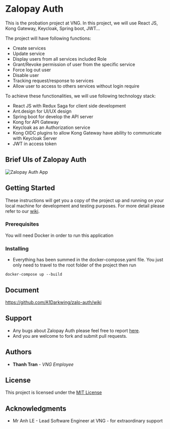 # Zalopay Auth

This is the probation project at VNG. In this project, we will use React JS, Kong Gateway, Keycloak, Spring boot, JWT...

The project will have following functions:

- Create services
- Update service
- Display users from all services included Role
- Grant/Revoke permission of user from the specific service
- Force log out user
- Disable user
- Tracking request/response to services
- Allow user to access to others services without login require

To achieve these functionalities, we will use following technology stack:

- React JS with Redux Saga for client side development
- Ant.design for UI/UX design
- Spring boot for develop the API server
- Kong for API Gateway
- Keycloak as an Authorization service
- Kong OIDC plugins to allow Kong Gateway have ability to communicate with Keycloak Server
- JWT in access token


## Brief UIs of Zalopay Auth

![Zalopay Auth App](https://giphy.com/embed/dAW14W0JWaZcAObOdZ)

## Getting Started

These instructions will get you a copy of the project up and running on your local machine for development and 
testing purposes. For more detail please refer to our [wiki](https://github.com/zalopay-oss/zalo-auth/wiki).

### Prerequisites

You will need Docker in order to run this application


### Installing

- Everything has been summed in the docker-compose.yaml file. You just only need to travel to the root folder of the project then run 

```
docker-compose up --build
```

## Document

https://github.com/A1Darkwing/zalo-auth/wiki

## Support

- Any bugs about Zalopay Auth please feel free to report [here](https://github.com/A1Darkwing/zalo-auth/issues).
- And you are welcome to fork and submit pull requests.

## Authors

* **Thanh Tran** - *VNG Employee*

## License

This project is licensed under the [MIT License](https://github.com/A1Darkwing/zalo-auth/blob/master/LICENSE.md)

## Acknowledgments

* Mr Anh LE - Lead Software Engineer at VNG - for extraordinary support
